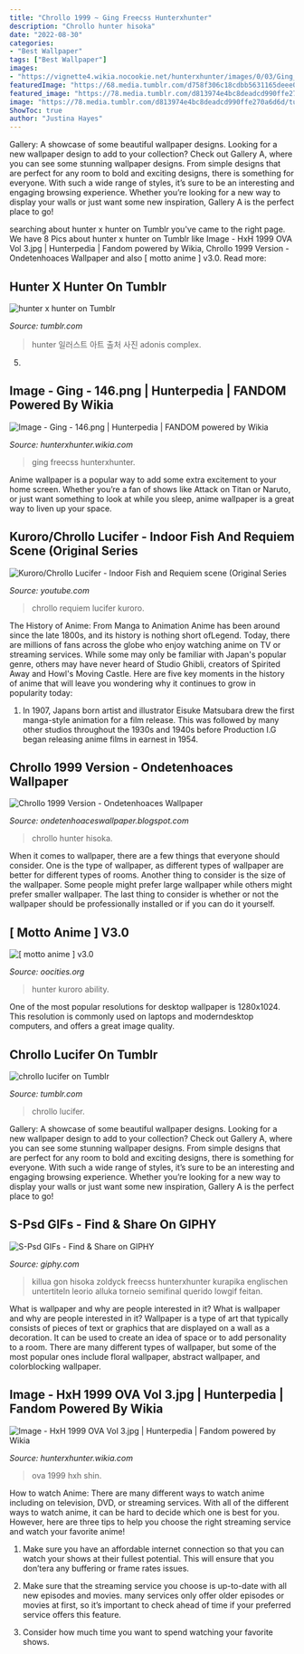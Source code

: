 ```yaml
---
title: "Chrollo 1999 ~ Ging Freecss Hunterxhunter"
description: "Chrollo hunter hisoka"
date: "2022-08-30"
categories:
- "Best Wallpaper"
tags: ["Best Wallpaper"]
images:
- "https://vignette4.wikia.nocookie.net/hunterxhunter/images/0/03/Ging_-_146.png/revision/latest?cb=20140918102544"
featuredImage: "https://68.media.tumblr.com/d758f306c18cdbb5631165deee01792f/tumblr_nf7adp7LZy1rd98kro1_500.gif"
featured_image: "https://78.media.tumblr.com/d813974e4bc8deadcd990ffe270a6d6d/tumblr_oz7gyqtsTX1spzu0qo1_500.jpg"
image: "https://78.media.tumblr.com/d813974e4bc8deadcd990ffe270a6d6d/tumblr_oz7gyqtsTX1spzu0qo1_500.jpg"
ShowToc: true
author: "Justina Hayes"
---
```



Gallery: A showcase of some beautiful wallpaper designs.
Looking for a new wallpaper design to add to your collection? Check out Gallery A, where you can see some stunning wallpaper designs. From simple designs that are perfect for any room to bold and exciting designs, there is something for everyone. With such a wide range of styles, it’s sure to be an interesting and engaging browsing experience. Whether you’re looking for a new way to display your walls or just want some new inspiration, Gallery A is the perfect place to go!
		
		
		
		
		
		
		
	

		
searching about hunter x hunter on Tumblr you've came to the right page. We have 8 Pics about hunter x hunter on Tumblr like Image - HxH 1999 OVA Vol 3.jpg | Hunterpedia | Fandom powered by Wikia, Chrollo 1999 Version - Ondetenhoaces Wallpaper and also [ motto anime ] v3.0. Read more:
		
    
## Hunter X Hunter On Tumblr

<img loading=lazy src="https://78.media.tumblr.com/d813974e4bc8deadcd990ffe270a6d6d/tumblr_oz7gyqtsTX1spzu0qo1_500.jpg" onerror="this.onerror=null;this.src='https://tse4.mm.bing.net/th?id=OIP.DztlXOfbVC_UabKcCabn4wHaJc&amp;pid=15.1';" alt="hunter x hunter on Tumblr">

_Source: tumblr.com_

>hunter 일러스트 아트 출처 사진 adonis complex. 

	

5.

    
## Image - Ging - 146.png | Hunterpedia | FANDOM Powered By Wikia

<img loading=lazy src="https://vignette4.wikia.nocookie.net/hunterxhunter/images/0/03/Ging_-_146.png/revision/latest?cb=20140918102544" onerror="this.onerror=null;this.src='https://tse2.mm.bing.net/th?id=OIP.Ylvo1GOiqqKGFx51BUm3UwHaEK&amp;pid=15.1';" alt="Image - Ging - 146.png | Hunterpedia | FANDOM powered by Wikia">

_Source: hunterxhunter.wikia.com_

>ging freecss hunterxhunter. 

	

Anime wallpaper is a popular way to add some extra excitement to your home screen. Whether you’re a fan of shows like Attack on Titan or Naruto, or just want something to look at while you sleep, anime wallpaper is a great way to liven up your space.

    
## Kuroro/Chrollo Lucifer - Indoor Fish And Requiem Scene (Original Series

<img loading=lazy src="https://i.ytimg.com/vi/qkJxKPEIGeo/hqdefault.jpg" onerror="this.onerror=null;this.src='https://tse2.mm.bing.net/th?id=OIP.iNoggCfBPNBPdyb6QU6kqQHaFj&amp;pid=15.1';" alt="Kuroro/Chrollo Lucifer - Indoor Fish and Requiem scene (Original Series">

_Source: youtube.com_

>chrollo requiem lucifer kuroro. 

	

The History of Anime: From Manga to Animation
Anime has been around since the late 1800s, and its history is nothing short ofLegend. Today, there are millions of fans across the globe who enjoy watching anime on TV or streaming services. While some may only be familiar with Japan's popular genre, others may have never heard of Studio Ghibli, creators of Spirited Away and Howl's Moving Castle. Here are five key moments in the history of anime that will leave you wondering why it continues to grow in popularity today:
1) In 1907, Japans born artist and illustrator Eisuke Matsubara drew the first manga-style animation for a film release. This was followed by many other studios throughout the 1930s and 1940s before Production I.G began releasing anime films in earnest in 1954.

    
## Chrollo 1999 Version - Ondetenhoaces Wallpaper

<img loading=lazy src="https://i.ytimg.com/vi/1fGymfNXAMI/mqdefault.jpg" onerror="this.onerror=null;this.src='https://tse4.mm.bing.net/th?id=OIP.1A2z2QMqDo378xgIzl06qgAAAA&amp;pid=15.1';" alt="Chrollo 1999 Version - Ondetenhoaces Wallpaper">

_Source: ondetenhoaceswallpaper.blogspot.com_

>chrollo hunter hisoka. 

	

When it comes to wallpaper, there are a few things that everyone should consider. One is the type of wallpaper, as different types of wallpaper are better for different types of rooms. Another thing to consider is the size of the wallpaper. Some people might prefer large wallpaper while others might prefer smaller wallpaper. The last thing to consider is whether or not the wallpaper should be professionally installed or if you can do it yourself.

    
## [ Motto Anime ] V3.0

<img loading=lazy src="http://www.oocities.org/mottoanime/hunter03.jpg" onerror="this.onerror=null;this.src='https://tse3.mm.bing.net/th?id=OIP.Uq2824I9mAif1weSb-5x7gHaFO&amp;pid=15.1';" alt="[ motto anime ] v3.0">

_Source: oocities.org_

>hunter kuroro ability. 

	

One of the most popular resolutions for desktop wallpaper is 1280x1024. This resolution is commonly used on laptops and moderndesktop computers, and offers a great image quality.

    
## Chrollo Lucifer On Tumblr

<img loading=lazy src="https://68.media.tumblr.com/d758f306c18cdbb5631165deee01792f/tumblr_nf7adp7LZy1rd98kro1_500.gif" onerror="this.onerror=null;this.src='https://tse4.mm.bing.net/th?id=OIP.i3NUeCPaRI0AoGxdtar7agHaEK&amp;pid=15.1';" alt="chrollo lucifer on Tumblr">

_Source: tumblr.com_

>chrollo lucifer. 

	

Gallery: A showcase of some beautiful wallpaper designs.
Looking for a new wallpaper design to add to your collection? Check out Gallery A, where you can see some stunning wallpaper designs. From simple designs that are perfect for any room to bold and exciting designs, there is something for everyone. With such a wide range of styles, it’s sure to be an interesting and engaging browsing experience. Whether you’re looking for a new way to display your walls or just want some new inspiration, Gallery A is the perfect place to go!





	
	
    
## S-Psd GIFs - Find &amp; Share On GIPHY

<img loading=lazy src="https://media.giphy.com/media/y1nz23wqwhggE/giphy.gif" onerror="this.onerror=null;this.src='https://tse3.mm.bing.net/th?id=OIP.xxGRoznrcFLB2zIkzJkIIgHaD_&amp;pid=15.1';" alt="S-Psd GIFs - Find &amp; Share on GIPHY">

_Source: giphy.com_

>killua gon hisoka zoldyck freecss hunterxhunter kurapika englischen untertiteln leorio alluka torneio semifinal querido lowgif feitan. 

	

What is wallpaper and why are people interested in it?
What is wallpaper and why are people interested in it?
Wallpaper is a type of art that typically consists of pieces of text or graphics that are displayed on a wall as a decoration. It can be used to create an idea of space or to add personality to a room. There are many different types of wallpaper, but some of the most popular ones include floral wallpaper, abstract wallpaper, and colorblocking wallpaper.

    
## Image - HxH 1999 OVA Vol 3.jpg | Hunterpedia | Fandom Powered By Wikia

<img loading=lazy src="http://vignette1.wikia.nocookie.net/hunterxhunter/images/8/8c/HxH_1999_OVA_Vol_3.jpg/revision/latest?cb=20130925154737" onerror="this.onerror=null;this.src='https://tse2.mm.bing.net/th?id=OIP.4LqebwL12kDlzCjydEtI0AHaK2&amp;pid=15.1';" alt="Image - HxH 1999 OVA Vol 3.jpg | Hunterpedia | Fandom powered by Wikia">

_Source: hunterxhunter.wikia.com_

>ova 1999 hxh shin. 

	

How to watch Anime: There are many different ways to watch anime including on television, DVD, or streaming services.
With all of the different ways to watch anime, it can be hard to decide which one is best for you. However, here are three tips to help you choose the right streaming service and watch your favorite anime!
1. Make sure you have an affordable internet connection so that you can watch your shows at their fullest potential. This will ensure that you don’tera any buffering or frame rates issues.

2. Make sure that the streaming service you choose is up-to-date with all new episodes and movies. many services only offer older episodes or movies at first, so it’s important to check ahead of time if your preferred service offers this feature.

3. Consider how much time you want to spend watching your favorite shows.

